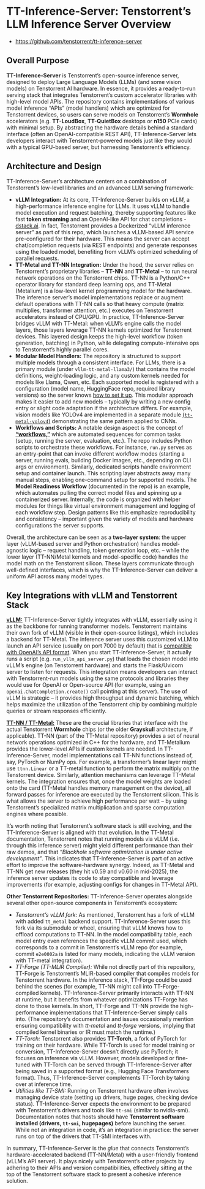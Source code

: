 # TT-Inference-Server: Tenstorrent’s LLM Inference Server Overview

- https://github.com/tenstorrent/tt-inference-server

## Overall Purpose

**TT-Inference-Server** is Tenstorrent’s open-source inference server, designed to deploy Large Language Models (LLMs) (and some vision models) on Tenstorrent AI hardware. In essence, it provides a ready-to-run serving stack that integrates Tenstorrent’s custom accelerator libraries with high-level model APIs. The repository contains implementations of various model inference “APIs” (model handlers) which are optimized for Tenstorrent devices, so users can serve models on Tenstorrent’s **Wormhole** accelerators (e.g. **TT-LoudBox**, **TT-QuietBox** desktops or **n150** PCIe cards) with minimal setup. By abstracting the hardware details behind a standard interface (often an OpenAI-compatible REST API), TT-Inference-Server lets developers interact with Tenstorrent-powered models just like they would with a typical GPU-based server, but harnessing Tenstorrent’s efficiency.

## Architecture and Design

TT-Inference-Server’s architecture centers on a combination of Tenstorrent’s low-level libraries and an advanced LLM serving framework:

- **vLLM Integration:** At its core, TT-Inference-Server builds on _vLLM_, a high-performance inference engine for LLMs. It uses vLLM to handle model execution and request batching, thereby supporting features like fast **token streaming** and an OpenAI-like API for chat completions - [dstack.ai](https://dstack.ai/examples/accelerators/tenstorrent/). In fact, Tenstorrent provides a Dockerized “vLLM inference server” as part of this repo, which launches a vLLM-based API service pre-configured for their hardware. This means the server can accept chat/completion requests (via REST endpoints) and generate responses using the loaded model, benefiting from vLLM’s optimized scheduling of parallel requests.
- **TT-Metal and TT-NN Integration:** Under the hood, the server relies on Tenstorrent’s proprietary libraries – **TT-NN** and **TT-Metal** – to run neural network operations on the Tenstorrent chips. TT-NN is a Python/C++ operator library for standard deep learning ops, and TT-Metal (Metalium) is a low-level kernel programming model for the hardware. The inference server’s model implementations replace or augment default operations with TT-NN calls so that heavy compute (matrix multiplies, transformer attention, etc.) executes on Tenstorrent accelerators instead of CPU/GPU. In practice, TT-Inference-Server bridges vLLM with TT-Metal: when vLLM’s engine calls the model layers, those layers leverage TT-NN kernels optimized for Tenstorrent devices. This layered design keeps the high-level workflow (token generation, batching) in Python, while delegating compute-intensive ops to Tenstorrent’s highly parallel cores.
- **Modular Model Handlers:** The repository is structured to support multiple models through a consistent interface. For LLMs, there is a primary module (under `vllm-tt-metal-llama3/`) that contains the model definitions, weight-loading logic, and any custom kernels needed for models like Llama, Qwen, etc. Each supported model is registered with a configuration (model name, HuggingFace repo, required library versions) so the server knows [how to set it up](https://github.com/tenstorrent/tt-inference-server/releases). This modular approach makes it easier to add new models – typically by writing a new config entry or slight code adaptation if the architecture differs. For example, vision models like YOLOv4 are implemented in a separate module [(`tt-metal-yolov4`)](https://github.com/tenstorrent/tt-inference-server?tab=readme-ov-file#cnns) demonstrating the same pattern applied to CNNs.
- **Workflows and Scripts:** A notable design aspect is the concept of [**“workflows,”**](https://github.com/tenstorrent/tt-inference-server/blob/main/docs/workflows_user_guide.md) which are automated sequences for common tasks (setup, running the server, evaluation, etc.). The repo includes Python scripts to orchestrate these workflows. For instance, `run.py` serves as an entry-point that can invoke different workflow modes (starting a server, running evals, building Docker images, etc., depending on CLI args or environment). Similarly, dedicated scripts handle environment setup and container launch. This scripting layer abstracts away many manual steps, enabling one-command setup for supported models. The **Model Readiness Workflow** (documented in the repo) is an example, which automates pulling the correct model files and spinning up a containerized server. Internally, the code is organized with helper modules for things like virtual environment management and logging of each workflow step. Design patterns like this emphasize reproducibility and consistency – important given the variety of models and hardware configurations the server supports.

Overall, the architecture can be seen as a **two-layer system**: the upper layer (vLLM-based server and Python orchestration) handles model-agnostic logic – request handling, token generation loop, etc. – while the lower layer (TT-NN/Metal kernels and model-specific code) handles the model math on the Tenstorrent silicon. These layers communicate through well-defined interfaces, which is why the TT-Inference-Server can deliver a uniform API across many model types.

## Key Integrations with vLLM and Tenstorrent Stack

[**vLLM:**](https://github.com/tenstorrent/vllm) TT-Inference-Server tightly integrates with vLLM, essentially using it as the backbone for running transformer models. Tenstorrent maintains their own fork of vLLM (visible in their open-source listings), which includes a backend for TT-Metal. The inference server uses this customized vLLM to launch an API service (usually on port 7000 by default) that is [compatible with OpenAI’s API format](https://dstack.ai/examples/accelerators/tenstorrent/). When you start TT-Inference-Server, it actually runs a script (e.g. `run_vllm_api_server.py`) that loads the chosen model into vLLM’s engine (on Tenstorrent hardware) and starts the Flask/Uvicorn server to listen for requests. This integration means developers can interact with Tenstorrent-run models using the same protocols and libraries they would use for OpenAI or Open-source API (for example, using an `openai.ChatCompletion.create()` call pointing at this server). The use of vLLM is strategic – it provides high throughput and dynamic batching, which helps maximize the utilization of the Tenstorrent chip by combining multiple queries or stream responses efficiently.

[**TT-NN / TT-Metal:**](https://github.com/tenstorrent/tt-metal) These are the crucial libraries that interface with the actual Tenstorrent **Wormhole** chips (or the older **Grayskull** architecture, if applicable). TT-NN (part of the TT-Metal repository) provides a set of neural network operations optimized in C++ for the hardware, and TT-Metalium provides the lower-level APIs if custom kernels are needed. In TT-Inference-Server, model implementations call TT-NN functions instead of, say, PyTorch or NumPy ops. For example, a transformer’s linear layer might use `ttnn.Linear` or a TT-metal function to perform the matrix multiply on the Tenstorrent device. Similarly, attention mechanisms can leverage TT-Metal kernels. The integration ensures that, once the model weights are loaded onto the card (TT-Metal handles memory management on the device), all forward passes for inference are executed by the Tenstorrent silicon. This is what allows the server to achieve high performance per watt – by using Tenstorrent’s specialized matrix multiplication and sparse computation engines where possible.

It’s worth noting that Tenstorrent’s software stack is still evolving, and the TT-Inference-Server is aligned with that evolution. In the TT-Metal documentation, Tenstorrent notes that running models via vLLM (i.e. through this inference server) might yield different performance than their raw demos, and that _“Blackhole software optimization is under active development”_. This indicates that TT-Inference-Server is part of an active effort to improve the software-hardware synergy. Indeed, as TT-Metal and TT-NN get new releases (they hit v0.59 and v0.60 in mid-2025), the inference server updates its code to stay compatible and leverage improvements (for example, adjusting configs for changes in TT-Metal API).

**Other Tenstorrent Repositories:** TT-Inference-Server operates alongside several other open-source components in Tenstorrent’s ecosystem:

- _Tenstorrent’s vLLM fork:_ As mentioned, Tenstorrent has a fork of vLLM with added `tt_metal` backend support. TT-Inference-Server uses this fork via its submodule or wheel, ensuring that vLLM knows how to offload computations to TT-NN. In the model compatibility table, each model entry even references the specific vLLM commit used, which corresponds to a commit in Tenstorrent’s vLLM repo (for example, commit `e2e0002a` is listed for many models, indicating the vLLM version with TT-metal integration).
- _TT-Forge (TT-MLIR Compiler):_ While not directly part of this repository, TT-Forge is Tenstorrent’s MLIR-based compiler that compiles models for Tenstorrent hardware. In the inference stack, TT-Forge could be used behind the scenes (for example, TT-NN might call into TT-Forge-compiled kernels). TT-Inference-Server primarily interacts with TT-NN at runtime, but it benefits from whatever optimizations TT-Forge has done to those kernels. In short, TT-Forge and TT-NN provide the high-performance implementations that TT-Inference-Server simply calls into. (The repository’s documentation and issues occasionally mention ensuring compatibility with _tt-metal_ and _tt-forge_ versions, implying that compiled kernel binaries or IR must match the runtime.)
- _TT-Torch:_ Tenstorrent also provides **TT-Torch**, a fork of PyTorch for training on their hardware. While TT-Torch is used for model training or conversion, TT-Inference-Server doesn’t directly use PyTorch; it focuses on inference via vLLM. However, models developed or fine-tuned with TT-Torch can be served through TT-Inference-Server after being saved in a supported format (e.g., Hugging Face Transformers format). Thus, TT-Inference-Server complements TT-Torch by taking over at inference time.
- _Utilities like TT-SMI:_ Running on Tenstorrent hardware often involves managing device state (setting up drivers, huge pages, checking device status). TT-Inference-Server expects the environment to be prepared with Tenstorrent’s drivers and tools like `tt-smi` (similar to nvidia-smi). Documentation notes that hosts should have **Tenstorrent software installed (drivers, `tt-smi`, hugepages)** before launching the server. While not an integration in code, it’s an integration in practice: the server runs on top of the drivers that TT-SMI interfaces with.

In summary, TT-Inference-Server is the _glue_ that connects Tenstorrent’s hardware-accelerated backend (TT-NN/Metal) with a user-friendly frontend (vLLM’s API server). It plays nicely with Tenstorrent’s other projects by adhering to their APIs and version compatibilities, effectively sitting at the top of the Tenstorrent software stack to present a cohesive inference solution.
